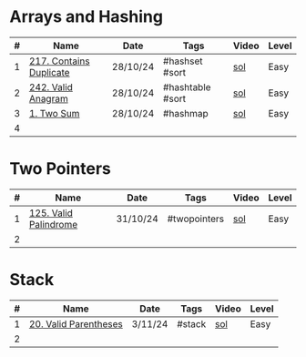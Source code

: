 
# Arrays and Hashing

| #   | Name                                                                         | Date     | Tags             | Video                                                                                                                        | Level |
| --- | ---------------------------------------------------------------------------- | -------- | ---------------- | ---------------------------------------------------------------------------------------------------------------------------- | ----- |
| 1   | [217. Contains Duplicate](https://leetcode.com/problems/contains-duplicate/) | 28/10/24 | #hashset #sort   | [sol](https://www.youtube.com/watch?v=3OamzN90kPg&embeds_referring_euri=https%3A%2F%2Fneetcode.io%2F&source_ve_path=Mjg2NjY) | Easy  |
| 2   | [242. Valid Anagram](https://leetcode.com/problems/valid-anagram/)           | 28/10/24 | #hashtable #sort | [sol](https://www.youtube.com/watch?v=9UtInBqnCgA)                                                                           | Easy  |
| 3   | [1. Two Sum](https://leetcode.com/problems/two-sum/)                         | 28/10/24 | #hashmap         | [sol](https://www.youtube.com/watch?v=KLlXCFG5TnA)                                                                           | Easy  |
| 4   |                                                                              |          |                  |                                                                                                                              |       |
# Two Pointers

| #   | Name                                                                    | Date     | Tags         | Video                                              | Level |
| --- | ----------------------------------------------------------------------- | -------- | ------------ | -------------------------------------------------- | ----- |
| 1   | [125. Valid Palindrome](https://leetcode.com/problems/valid-palindrome) | 31/10/24 | #twopointers | [sol](https://www.youtube.com/watch?v=jJXJ16kPFWg) | Easy  |
| 2   |                                                                         |          |              |                                                    |       |

# Stack

| #   | Name                                                                      | Date    | Tags   | Video                                              | Level |
| --- | ------------------------------------------------------------------------- | ------- | ------ | -------------------------------------------------- | ----- |
| 1   | [20. Valid Parentheses](https://leetcode.com/problems/valid-parentheses/) | 3/11/24 | #stack | [sol](https://www.youtube.com/watch?v=WTzjTskDFMg) | Easy  |
| 2   |                                                                           |         |        |                                                    |       |
